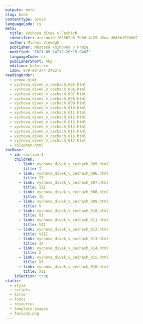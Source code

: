 ```yaml
---
outputs: meta
slug: book
contentType: prose
languageCode: cs
meta:
  title: Výchova dívek v Čechách
  identifier: urn:uuid:f85562b8-7b0d-4c29-a5ea-d045bf9286d2
  author: Michal Viewegh
  publisher: Městská knihovna v Praze
  modified: '2021-09-14T12:20:15.946Z'
  languageCode: cs
  publisherShort: mkp
  edition: beletrie
  isbn: 978-80-274-2482-5
readingOrder:
  - promo.html
  - vychova_divek_v_cechach_005.html
  - vychova_divek_v_cechach_006.html
  - vychova_divek_v_cechach_007.html
  - vychova_divek_v_cechach_008.html
  - vychova_divek_v_cechach_009.html
  - vychova_divek_v_cechach_010.html
  - vychova_divek_v_cechach_011.html
  - vychova_divek_v_cechach_012.html
  - vychova_divek_v_cechach_013.html
  - vychova_divek_v_cechach_014.html
  - vychova_divek_v_cechach_015.html
  - vychova_divek_v_cechach_016.html
  - vychova_divek_v_cechach_017.html
  - colophon.html
tocBase:
  - id: section-1
    children:
      - link: vychova_divek_v_cechach_005.html
        title: I
      - link: vychova_divek_v_cechach_006.html
        title: II
      - link: vychova_divek_v_cechach_007.html
        title: III
      - link: vychova_divek_v_cechach_008.html
        title: IV
      - link: vychova_divek_v_cechach_009.html
        title: V
      - link: vychova_divek_v_cechach_010.html
        title: VI
      - link: vychova_divek_v_cechach_011.html
        title: VII
      - link: vychova_divek_v_cechach_012.html
        title: VIII
      - link: vychova_divek_v_cechach_013.html
        title: IX
      - link: vychova_divek_v_cechach_014.html
        title: X
      - link: vychova_divek_v_cechach_015.html
        title: XI
      - link: vychova_divek_v_cechach_016.html
        title: XII
    isSection: true
static:
  - style
  - scripts
  - title
  - fonts
  - resources
  - template-images
  - favicon.png
---
```

